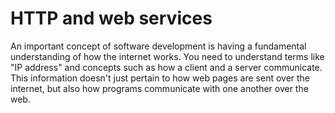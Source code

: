 # HTTP and web services

An important concept of software development is having a fundamental understanding of how the internet works. You need to understand terms like "IP address" and concepts such as how a client and a server communicate. This information doesn't just pertain to how web pages are sent over the internet, but also how programs communicate with one another over the web.